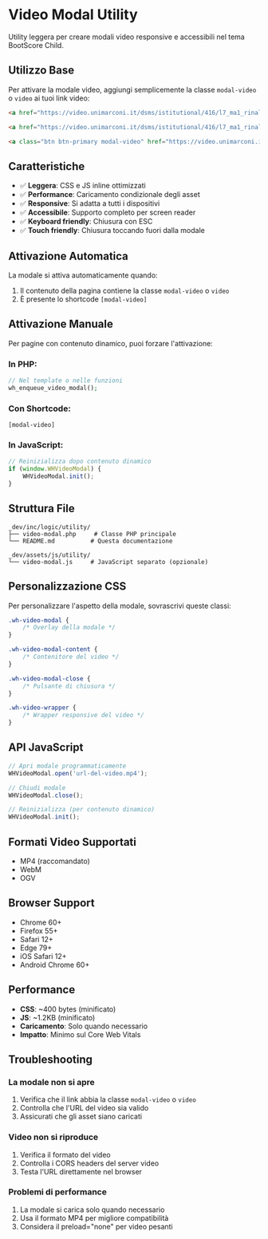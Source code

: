 # Video Modal Utility

Utility leggera per creare modali video responsive e accessibili nel tema BootScore Child.

## Utilizzo Base

Per attivare la modale video, aggiungi semplicemente la classe `modal-video` o `video` ai tuoi link video:

```html
<a href="https://video.unimarconi.it/dsms/istitutional/416/l7_ma1_rinaldi_l00.mp4" class="modal-video">Video lezione introduttiva 1</a>

<a href="https://video.unimarconi.it/dsms/istitutional/416/l7_ma1_rinaldi_l00.mp4" class="video">Video lezione introduttiva 1</a>

<a class="btn btn-primary modal-video" href="https://video.unimarconi.it/dsms/istitutional/425/l9_mr_iazeolla_l00.mp4">Guarda il video</a>
```

## Caratteristiche

- ✅ **Leggera**: CSS e JS inline ottimizzati
- ✅ **Performance**: Caricamento condizionale degli asset
- ✅ **Responsive**: Si adatta a tutti i dispositivi
- ✅ **Accessibile**: Supporto completo per screen reader
- ✅ **Keyboard friendly**: Chiusura con ESC
- ✅ **Touch friendly**: Chiusura toccando fuori dalla modale

## Attivazione Automatica

La modale si attiva automaticamente quando:
1. Il contenuto della pagina contiene la classe `modal-video` o `video`
2. È presente lo shortcode `[modal-video]`

## Attivazione Manuale

Per pagine con contenuto dinamico, puoi forzare l'attivazione:

### In PHP:
```php
// Nel template o nelle funzioni
wh_enqueue_video_modal();
```

### Con Shortcode:
```
[modal-video]
```

### In JavaScript:
```javascript
// Reinizializza dopo contenuto dinamico
if (window.WHVideoModal) {
    WHVideoModal.init();
}
```

## Struttura File

```
_dev/inc/logic/utility/
├── video-modal.php     # Classe PHP principale
└── README.md          # Questa documentazione

_dev/assets/js/utility/
└── video-modal.js     # JavaScript separato (opzionale)
```

## Personalizzazione CSS

Per personalizzare l'aspetto della modale, sovrascrivi queste classi:

```css
.wh-video-modal {
    /* Overlay della modale */
}

.wh-video-modal-content {
    /* Contenitore del video */
}

.wh-video-modal-close {
    /* Pulsante di chiusura */
}

.wh-video-wrapper {
    /* Wrapper responsive del video */
}
```

## API JavaScript

```javascript
// Apri modale programmaticamente
WHVideoModal.open('url-del-video.mp4');

// Chiudi modale
WHVideoModal.close();

// Reinizializza (per contenuto dinamico)
WHVideoModal.init();
```

## Formati Video Supportati

- MP4 (raccomandato)
- WebM
- OGV

## Browser Support

- Chrome 60+
- Firefox 55+
- Safari 12+
- Edge 79+
- iOS Safari 12+
- Android Chrome 60+

## Performance

- **CSS**: ~400 bytes (minificato)
- **JS**: ~1.2KB (minificato)
- **Caricamento**: Solo quando necessario
- **Impatto**: Minimo sul Core Web Vitals

## Troubleshooting

### La modale non si apre
1. Verifica che il link abbia la classe `modal-video` o `video`
2. Controlla che l'URL del video sia valido
3. Assicurati che gli asset siano caricati

### Video non si riproduce
1. Verifica il formato del video
2. Controlla i CORS headers del server video
3. Testa l'URL direttamente nel browser

### Problemi di performance
1. La modale si carica solo quando necessario
2. Usa il formato MP4 per migliore compatibilità
3. Considera il preload="none" per video pesanti